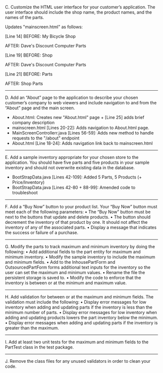 C.  Customize the HTML user interface for your customer’s application. The user interface should include the shop name, the product names, and the names of the parts.

Updates "mainscreen.html" as follows:

[Line 14]
BEFORE:
My Bicycle Shop

AFTER:
Dave's Discount Computer Parts

[Line 19]
BEFORE:
Shop

AFTER:
Dave's Discount Computer Parts

[Line 21]
BEFORE:
Parts

AFTER:
Shop Parts

______________________________________________


D.  Add an “About” page to the application to describe your chosen customer’s company to web viewers and include navigation to and from the “About” page and the main screen.

- About.html: Creates new "About.html" page + [Line 25] adds brief company description
- mainscreen.html [Lines 20-22]: Adds navigation to About.html page.
- MainScreenControllerr.java [Lines 56-59]: Adds new method to handle requests to the "/about" endpoint
- About.html [Line 18-24]: Adds navigation link back to mainscreen.html

______________________________________________


E.  Add a sample inventory appropriate for your chosen store to the application. You should have five parts and five products in your sample inventory and should not overwrite existing data in the database.

- BootStrapData.java [Lines 42-109]: Added 5 Parts, 5 Products (+ Price/Inventory)
- BootStrapData.java [Lines 42-80 + 88-99]: Amended code to troubleshoot

______________________________________________

F.  Add a “Buy Now” button to your product list. Your “Buy Now” button must meet each of the following parameters:
•  The “Buy Now” button must be next to the buttons that update and delete products.
•  The button should decrement the inventory of that product by one. It should not affect the inventory of any of the associated parts.
•  Display a message that indicates the success or failure of a purchase.




______________________________________________

G.  Modify the parts to track maximum and minimum inventory by doing the following:
•  Add additional fields to the part entity for maximum and minimum inventory.
•  Modify the sample inventory to include the maximum and minimum fields.
•  Add to the InhousePartForm and OutsourcedPartForm forms additional text inputs for the inventory so the user can set the maximum and minimum values.
•  Rename the file the persistent storage is saved to.
•  Modify the code to enforce that the inventory is between or at the minimum and maximum value.





______________________________________________

H.  Add validation for between or at the maximum and minimum fields. The validation must include the following:
•  Display error messages for low inventory when adding and updating parts if the inventory is less than the minimum number of parts.
•  Display error messages for low inventory when adding and updating products lowers the part inventory below the minimum.
•  Display error messages when adding and updating parts if the inventory is greater than the maximum.





______________________________________________

I.  Add at least two unit tests for the maximum and minimum fields to the PartTest class in the test package.





______________________________________________

J.  Remove the class files for any unused validators in order to clean your code.